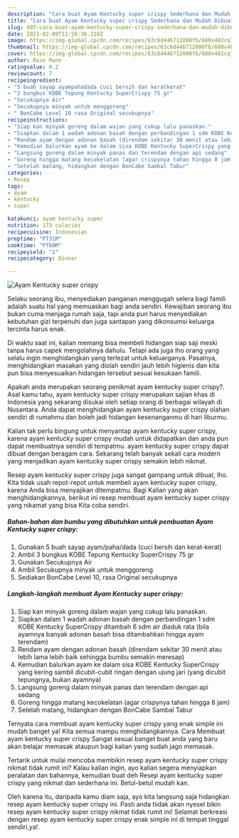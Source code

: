 ```yaml
---
description: "Cara buat Ayam Kentucky super crispy Sederhana dan Mudah Dibuat"
title: "Cara buat Ayam Kentucky super crispy Sederhana dan Mudah Dibuat"
slug: 497-cara-buat-ayam-kentucky-super-crispy-sederhana-dan-mudah-dibuat
date: 2021-02-09T11:50:36.228Z
image: https://img-global.cpcdn.com/recipes/63c6d446712000fb/680x482cq70/ayam-kentucky-super-crispy-foto-resep-utama.jpg
thumbnail: https://img-global.cpcdn.com/recipes/63c6d446712000fb/680x482cq70/ayam-kentucky-super-crispy-foto-resep-utama.jpg
cover: https://img-global.cpcdn.com/recipes/63c6d446712000fb/680x482cq70/ayam-kentucky-super-crispy-foto-resep-utama.jpg
author: Rose Mann
ratingvalue: 4.2
reviewcount: 7
recipeingredient:
- "5 buah sayap ayampahadada cuci bersih dan keratkerat"
- "3 bungkus KOBE Tepung Kentucky SuperCrispy 75 gr"
- "Secukupnya Air"
- "Secukupnya minyak untuk menggoreng"
- " BonCabe Level 10 rasa Original secukupnya"
recipeinstructions:
- "Siap kan minyak goreng dalam wajan yang cukup lalu panaskan."
- "Siapkan dalam 1 wadah adonan basah dengan perbandingan 1 sdm KOBE Kentucky SuperCrispy ditambah 6 sdm air diaduk rata (bila ayamnya banyak adonan basah bisa ditambahkan hingga ayam terendam)"
- "Rendam ayam dengan adonan basah (direndam sekitar 30 menit atau lebih lama lebih baik sehingga bumbu semakin meresap)"
- "Kemudian balurkan ayam ke dalam sisa KOBE Kentucky SuperCrispy yang kering sambil dicubit-cubit ringan dengan ujung jari (yang dicubit tepungnya, bukan ayamnya)"
- "Langsung goreng dalam minyak panas dan terendam dengan api sedang"
- "Goreng hingga matang kecokelatan (agar crispynya tahan hingga 8 jam)"
- "Setelah matang, hidangkan dengan BonCabe Sambal Tabur"
categories:
- Resep
tags:
- ayam
- kentucky
- super

katakunci: ayam kentucky super 
nutrition: 173 calories
recipecuisine: Indonesian
preptime: "PT31M"
cooktime: "PT60M"
recipeyield: "2"
recipecategory: Dinner

---
```



![Ayam Kentucky super crispy](https://img-global.cpcdn.com/recipes/63c6d446712000fb/680x482cq70/ayam-kentucky-super-crispy-foto-resep-utama.jpg)

Selaku seorang ibu, menyediakan panganan menggugah selera bagi famili adalah suatu hal yang memuaskan bagi anda sendiri. Kewajiban seorang ibu bukan cuma menjaga rumah saja, tapi anda pun harus menyediakan kebutuhan gizi terpenuhi dan juga santapan yang dikonsumsi keluarga tercinta harus enak.

Di waktu  saat ini, kalian memang bisa membeli hidangan siap saji meski tanpa harus capek mengolahnya dahulu. Tetapi ada juga lho orang yang selalu ingin menghidangkan yang terlezat untuk keluarganya. Pasalnya, menghidangkan masakan yang diolah sendiri jauh lebih higienis dan kita pun bisa menyesuaikan hidangan tersebut sesuai kesukaan famili. 



Apakah anda merupakan seorang penikmat ayam kentucky super crispy?. Asal kamu tahu, ayam kentucky super crispy merupakan sajian khas di Indonesia yang sekarang disukai oleh setiap orang di berbagai wilayah di Nusantara. Anda dapat menghidangkan ayam kentucky super crispy olahan sendiri di rumahmu dan boleh jadi hidangan kesenanganmu di hari liburmu.

Kalian tak perlu bingung untuk menyantap ayam kentucky super crispy, karena ayam kentucky super crispy mudah untuk didapatkan dan anda pun dapat membuatnya sendiri di tempatmu. ayam kentucky super crispy dapat dibuat dengan beragam cara. Sekarang telah banyak sekali cara modern yang menjadikan ayam kentucky super crispy semakin lebih nikmat.

Resep ayam kentucky super crispy juga sangat gampang untuk dibuat, lho. Kita tidak usah repot-repot untuk membeli ayam kentucky super crispy, karena Anda bisa menyajikan ditempatmu. Bagi Kalian yang akan menghidangkannya, berikut ini resep membuat ayam kentucky super crispy yang nikamat yang bisa Kita coba sendiri.

<!--inarticleads1-->

##### Bahan-bahan dan bumbu yang dibutuhkan untuk pembuatan Ayam Kentucky super crispy:

1. Gunakan 5 buah sayap ayam/paha/dada (cuci bersih dan kerat-kerat)
1. Ambil 3 bungkus KOBE Tepung Kentucky SuperCrispy 75 gr
1. Gunakan Secukupnya Air
1. Ambil Secukupnya minyak untuk menggoreng
1. Sediakan  BonCabe Level 10, rasa Original secukupnya




<!--inarticleads2-->

##### Langkah-langkah membuat Ayam Kentucky super crispy:

1. Siap kan minyak goreng dalam wajan yang cukup lalu panaskan.
1. Siapkan dalam 1 wadah adonan basah dengan perbandingan 1 sdm KOBE Kentucky SuperCrispy ditambah 6 sdm air diaduk rata (bila ayamnya banyak adonan basah bisa ditambahkan hingga ayam terendam)
1. Rendam ayam dengan adonan basah (direndam sekitar 30 menit atau lebih lama lebih baik sehingga bumbu semakin meresap)
1. Kemudian balurkan ayam ke dalam sisa KOBE Kentucky SuperCrispy yang kering sambil dicubit-cubit ringan dengan ujung jari (yang dicubit tepungnya, bukan ayamnya)
1. Langsung goreng dalam minyak panas dan terendam dengan api sedang
1. Goreng hingga matang kecokelatan (agar crispynya tahan hingga 8 jam)
1. Setelah matang, hidangkan dengan BonCabe Sambal Tabur




Ternyata cara membuat ayam kentucky super crispy yang enak simple ini mudah banget ya! Kita semua mampu menghidangkannya. Cara Membuat ayam kentucky super crispy Sangat sesuai banget buat anda yang baru akan belajar memasak ataupun bagi kalian yang sudah jago memasak.

Tertarik untuk mulai mencoba membikin resep ayam kentucky super crispy nikmat tidak rumit ini? Kalau kalian ingin, ayo kalian segera menyiapkan peralatan dan bahannya, kemudian buat deh Resep ayam kentucky super crispy yang nikmat dan sederhana ini. Betul-betul mudah kan. 

Oleh karena itu, daripada kamu diam saja, ayo kita langsung saja hidangkan resep ayam kentucky super crispy ini. Pasti anda tiidak akan nyesel bikin resep ayam kentucky super crispy nikmat tidak rumit ini! Selamat berkreasi dengan resep ayam kentucky super crispy enak simple ini di tempat tinggal sendiri,ya!.

